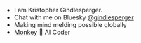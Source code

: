 - I am Kristopher Gindlesperger.
- Chat with me on Bluesky [@gindlesperger]
- Making mind melding possible globally
- [Monkey] 🐒 AI Coder

[@gindlesperger]: https://bsky.app/profile/gindlesperger.bsky.social
[Monkey]: https://github.com/kgindle/monkey

